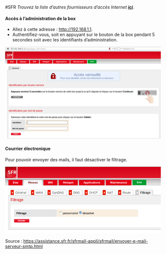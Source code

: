 #SFR
*Trouvez la liste d’autres fournisseurs d’accès Internet **[ici](/isp)**.*
#### Accès à l’administration de la box
* Allez à cette adresse : http://192.168.1.1.
* Authentifiez-vous, soit en appuyant sur le bouton de la box pendant 5 secondes soit avec les identifiants d’administration.

<img src="/images/sfr-authentification.png" width=900>

#### Courrier électronique
Pour pouvoir envoyer des mails, il faut désactiver le filtrage.

<img src="/images/sfr-filtrage.png" width=600>

Source : https://assistance.sfr.fr/sfrmail-appli/sfrmail/envoyer-e-mail-serveur-smtp.html
